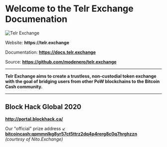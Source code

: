 # Welcome to the Telr Exchange Documenation

![Telr Exchange](https://telr.exchange/poster.jpg?1583883274)

Website: __https://telr.exchange__

Documentation: __https://docs.telr.exchange__

Source: __https://github.com/modenero/telr.exchange__

---

__Telr Exchange aims to create a trustless, non-custodial token exchange with the goal of bridging users from other PoW blockchains to the Bitcoin Cash community.__

---

## Block Hack Global 2020

__http://portal.blockhack.ca/__

Our "official" prize address ↙️  
__[bitcoincash:qpmmnlkg8yr57ct5ttrz2dq4p4rerg8c0q7hrghzzn](https://explorer.bitcoin.com/bch/address/bitcoincash:qpmmnlkg8yr57ct5ttrz2dq4p4rerg8c0q7hrghzzn)__  
_(courtesy of Nito.Exchange)_

